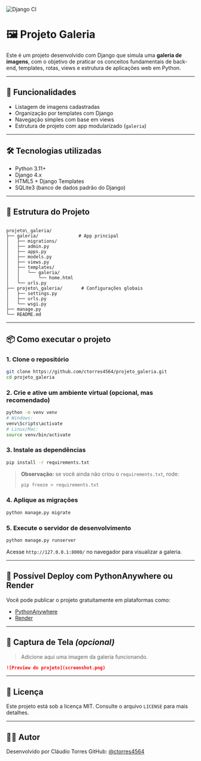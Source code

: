 ![Django CI](https://github.com/ctorres4564/projeto_galeria/actions/workflows/django-ci.yml/badge.svg)



# 🖼️ Projeto Galeria

Este é um projeto desenvolvido com Django que simula uma **galeria de imagens**, com o objetivo de praticar os conceitos fundamentais de back-end, templates, rotas, views e estrutura de aplicações web em Python.

---

## 🚀 Funcionalidades

- Listagem de imagens cadastradas
- Organização por templates com Django
- Navegação simples com base em views
- Estrutura de projeto com app modularizado (`galeria`)

---

## 🛠️ Tecnologias utilizadas

- Python 3.11+
- Django 4.x
- HTML5 + Django Templates
- SQLite3 (banco de dados padrão do Django)

---

## 📂 Estrutura do Projeto

```

projeto\_galeria/
├── galeria/               # App principal
│   ├── migrations/
│   ├── admin.py
│   ├── apps.py
│   ├── models.py
│   ├── views.py
│   ├── templates/
│   │   └── galeria/
│   │       └── home.html
│   └── urls.py
├── projeto\_galeria/       # Configurações globais
│   ├── settings.py
│   ├── urls.py
│   └── wsgi.py
├── manage.py
└── README.md

````

---

## 📦 Como executar o projeto

### 1. Clone o repositório

```bash
git clone https://github.com/ctorres4564/projeto_galeria.git
cd projeto_galeria
````

### 2. Crie e ative um ambiente virtual (opcional, mas recomendado)

```bash
python -m venv venv
# Windows:
venv\Scripts\activate
# Linux/Mac:
source venv/bin/activate
```

### 3. Instale as dependências

```bash
pip install -r requirements.txt
```

> **Observação:** se você ainda não criou o `requirements.txt`, rode:
>
> ```bash
> pip freeze > requirements.txt
> ```

### 4. Aplique as migrações

```bash
python manage.py migrate
```

### 5. Execute o servidor de desenvolvimento

```bash
python manage.py runserver
```

Acesse `http://127.0.0.1:8000/` no navegador para visualizar a galeria.

---

## 🔗 Possível Deploy com PythonAnywhere ou Render

Você pode publicar o projeto gratuitamente em plataformas como:

* [PythonAnywhere](https://www.pythonanywhere.com/)
* [Render](https://render.com/)

---

## 📸 Captura de Tela *(opcional)*

> Adicione aqui uma imagem da galeria funcionando.

```markdown
![Preview do projeto](screenshot.png)
```

---

## 📄 Licença

Este projeto está sob a licença MIT. Consulte o arquivo `LICENSE` para mais detalhes.

---

## 👨‍💻 Autor

Desenvolvido por Cláudio Torres
GitHub: [@ctorres4564](https://github.com/ctorres4564)


